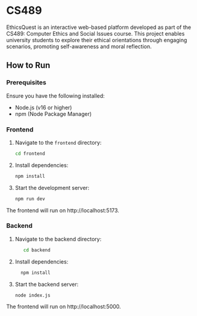 # CS489

EthicsQuest is an interactive web-based platform developed as part of the CS489: Computer Ethics and Social Issues course. This project enables university students to explore their ethical orientations through engaging scenarios, promoting self-awareness and moral reflection.

## How to Run

### Prerequisites

Ensure you have the following installed:
- Node.js (v16 or higher)
- npm (Node Package Manager)

### Frontend

1. Navigate to the `frontend` directory:
   ```bash
   cd frontend
2. Install dependencies:
   ```bash
   npm install
3. Start the development server:
   ```bash
   npm run dev

The frontend will run on http://localhost:5173.

### Backend

1. Navigate to the backend directory:
   ```bash
      cd backend
2. Install dependencies:
    ```bash
      npm install
3. Start the backend server:
   ```bash
   node index.js

The frontend will run on http://localhost:5000.
